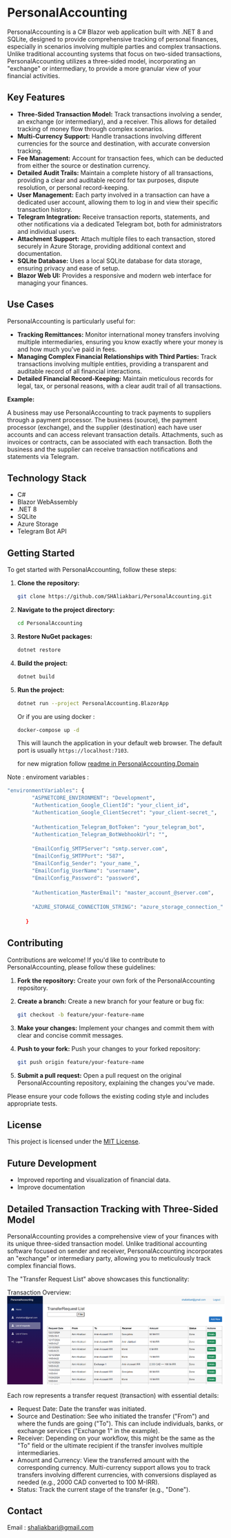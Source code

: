 # PersonalAccounting

PersonalAccounting is a C# Blazor web application built with .NET 8 and SQLite, designed to provide comprehensive tracking of personal finances, especially in scenarios involving multiple parties and complex transactions. Unlike traditional accounting systems that focus on two-sided transactions, PersonalAccounting utilizes a three-sided model, incorporating an "exchange" or intermediary, to provide a more granular view of your financial activities.

## Key Features

*   **Three-Sided Transaction Model:** Track transactions involving a sender, an exchange (or intermediary), and a receiver. This allows for detailed tracking of money flow through complex scenarios.
*   **Multi-Currency Support:** Handle transactions involving different currencies for the source and destination, with accurate conversion tracking.
*   **Fee Management:** Account for transaction fees, which can be deducted from either the source or destination currency.
*   **Detailed Audit Trails:** Maintain a complete history of all transactions, providing a clear and auditable record for tax purposes, dispute resolution, or personal record-keeping.
*   **User Management:** Each party involved in a transaction can have a dedicated user account, allowing them to log in and view their specific transaction history.
*   **Telegram Integration:** Receive transaction reports, statements, and other notifications via a dedicated Telegram bot, both for administrators and individual users.
*   **Attachment Support:** Attach multiple files to each transaction, stored securely in Azure Storage, providing additional context and documentation.
*   **SQLite Database:** Uses a local SQLite database for data storage, ensuring privacy and ease of setup.
*   **Blazor Web UI:** Provides a responsive and modern web interface for managing your finances.

## Use Cases

PersonalAccounting is particularly useful for:

*   **Tracking Remittances:** Monitor international money transfers involving multiple intermediaries, ensuring you know exactly where your money is and how much you've paid in fees.
*   **Managing Complex Financial Relationships with Third Parties:** Track transactions involving multiple entities, providing a transparent and auditable record of all financial interactions.
*   **Detailed Financial Record-Keeping:** Maintain meticulous records for legal, tax, or personal reasons, with a clear audit trail of all transactions.

**Example:**

A business may use PersonalAccounting to track payments to suppliers through a payment processor. The business (source), the payment processor (exchange), and the supplier (destination) each have user accounts and can access relevant transaction details. Attachments, such as invoices or contracts, can be associated with each transaction. Both the business and the supplier can receive transaction notifications and statements via Telegram.

## Technology Stack

*   C#
*   Blazor WebAssembly
*   .NET 8
*   SQLite
*   Azure Storage
*   Telegram Bot API

## Getting Started

To get started with PersonalAccounting, follow these steps:

1.  **Clone the repository:**
    ```bash
    git clone https://github.com/SHAliakbari/PersonalAccounting.git
    ```

2.  **Navigate to the project directory:**
    ```bash
    cd PersonalAccounting
    ```

3.  **Restore NuGet packages:**
    ```bash
    dotnet restore
    ```

4.  **Build the project:**
    ```bash
    dotnet build
    ```

5.  **Run the project:**
    ```bash
    dotnet run --project PersonalAccounting.BlazorApp
    ```
    Or if you are using docker : 
    ```bash
    docker-compose up -d
    ```

    This will launch the application in your default web browser. The default port is usually `https://localhost:7103`.

    for new migration follow [readme in PersonalAccounting.Domain](PersonalAccounting.Domain/readme.md)

Note : enviroment variables : 

```bash
"environmentVariables": {
        "ASPNETCORE_ENVIRONMENT": "Development",
        "Authentication_Google_ClientId": "your_client_id",
        "Authentication_Google_ClientSecret": "your_client-secret_",

        "Authentication_Telegram_BotToken": "your_telegram_bot",
        "Authentication_Telegram_BotWebhookUrl": "",

        "EmailConfig_SMTPServer": "smtp.server.com",
        "EmailConfig_SMTPPort": "587",
        "EmailConfig_Sender": "your_name_",
        "EmailConfig_UserName": "username",
        "EmailConfig_Password": "password",

        "Authentication_MasterEmail": "master_account_@server.com",

        "AZURE_STORAGE_CONNECTION_STRING": "azure_storage_connection_"

      }
```

## Contributing

Contributions are welcome! If you'd like to contribute to PersonalAccounting, please follow these guidelines:

1.  **Fork the repository:** Create your own fork of the PersonalAccounting repository.

2.  **Create a branch:** Create a new branch for your feature or bug fix:
    ```bash
    git checkout -b feature/your-feature-name
    ```

3.  **Make your changes:** Implement your changes and commit them with clear and concise commit messages.

4.  **Push to your fork:** Push your changes to your forked repository:
    ```bash
    git push origin feature/your-feature-name
    ```

5.  **Submit a pull request:** Open a pull request on the original PersonalAccounting repository, explaining the changes you've made.

Please ensure your code follows the existing coding style and includes appropriate tests.


## License

This project is licensed under the [MIT License](LICENSE).

## Future Development

*   Improved reporting and visualization of financial data.
*   Improve documentation 

## Detailed Transaction Tracking with Three-Sided Model

PersonalAccounting provides a comprehensive view of your finances with its unique three-sided transaction model. Unlike traditional accounting software focused on sender and receiver, PersonalAccounting incorporates an "exchange" or intermediary party, allowing you to meticulously track complex financial flows.

The "Transfer Request List" above showcases this functionality:

Transaction Overview: 
![transfer requests](https://github.com/SHAliakbari/PersonalAccounting/blob/master/transfer_requests.png?raw=true)

Each row represents a transfer request (transaction) with essential details:

* Request Date: Date the transfer was initiated.
* Source and Destination: See who initiated the transfer ("From") and where the funds are going ("To"). This can include individuals, banks, or exchange services ("Exchange 1" in the example).
* Receiver: Depending on your workflow, this might be the same as the "To" field or the ultimate recipient if the transfer involves multiple intermediaries.
* Amount and Currency: View the transferred amount with the corresponding currency. Multi-currency support allows you to track transfers involving different currencies, with conversions displayed as needed (e.g., 2000 CAD converted to 100 M-IRR).
* Status: Track the current stage of the transfer (e.g., "Done").

## Contact

Email : shaliakbari@gmail.com